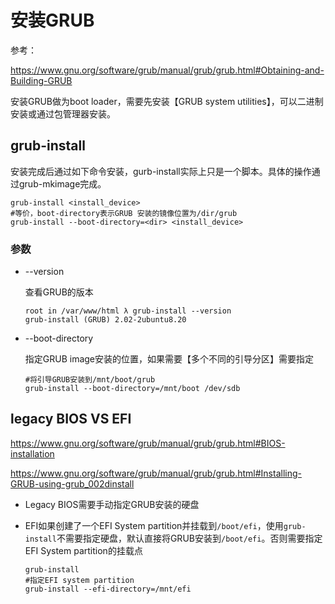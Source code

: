 # 安装GRUB

参考：

https://www.gnu.org/software/grub/manual/grub/grub.html#Obtaining-and-Building-GRUB

安装GRUB做为boot loader，需要先安装【GRUB system utilities】，可以二进制安装或通过包管理器安装。

## grub-install

安装完成后通过如下命令安装，gurb-install实际上只是一个脚本。具体的操作通过grub-mkimage完成。

```
grub-install <install_device>
#等价，boot-directory表示GRUB 安装的镜像位置为/dir/grub
grub-install --boot-directory=<dir> <install_device>
```

### 参数

- --version

  查看GRUB的版本

  ```
  root in /var/www/html λ grub-install --version
  grub-install (GRUB) 2.02-2ubuntu8.20
  ```

- --boot-directory

  指定GRUB image安装的位置，如果需要【多个不同的引导分区】需要指定

  ```
  #将引导GRUB安装到/mnt/boot/grub
  grub-install --boot-directory=/mnt/boot /dev/sdb
  ```

## legacy BIOS VS EFI

https://www.gnu.org/software/grub/manual/grub/grub.html#BIOS-installation

https://www.gnu.org/software/grub/manual/grub/grub.html#Installing-GRUB-using-grub_002dinstall

- Legacy BIOS需要手动指定GRUB安装的硬盘

- EFI如果创建了一个EFI System partition并挂载到`/boot/efi`，使用`grub-install`不需要指定硬盘，默认直接将GRUB安装到`/boot/efi`。否则需要指定EFI System partition的挂载点

  ```
  grub-install
  #指定EFI system partition
  grub-install --efi-directory=/mnt/efi
  ```

  











